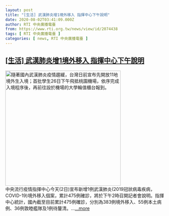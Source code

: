 ```yaml
---
layout: post
title: "[生活] 武漢肺炎增1境外移入 指揮中心下午說明"
date: 2020-08-02T03:41:09.000Z
author: RTI 中央廣播電臺
from: https://www.rti.org.tw/news/view/id/2074438
tags: [ RTI 中央廣播電臺 ]
categories: [ news, RTI 中央廣播電臺 ]
---
```

<!--1596339669000-->
[[生活] 武漢肺炎增1境外移入 指揮中心下午說明](https://www.rti.org.tw/news/view/id/2074438)
------

<div>
<img src="https://static.rti.org.tw/assets/thumbnails/2020/06/26/20200626000119M.jpg" width="360" alt="隨著國內武漢肺炎疫情趨緩，台灣日前宣布先開放11地境外生入境；首批學生26日下午飛抵桃園機場，依序完成入境程序後，再前往設於機場的大學輪值櫃台報到。" title="隨著國內武漢肺炎疫情趨緩，台灣日前宣布先開放11地境外生入境；首批學生26日下午飛抵桃園機場，依序完成入境程序後，再前往設於機場的大學輪值櫃台報到。"><br>中央流行疫情指揮中心今天(2日)宣布新增1例武漢肺炎(2019冠狀病毒疾病，COVID-19)境外移入個案，累計475例確診，將於下午2時召開記者會說明。指揮中心統計，國內截至目前累計475例確診，分別為383例境外移入、55例本土病例、36例敦睦艦隊及1例待釐清。...<a target="_blank" href="https://www.rti.org.tw/news/view/id/2074438">...more</a>
</div>
